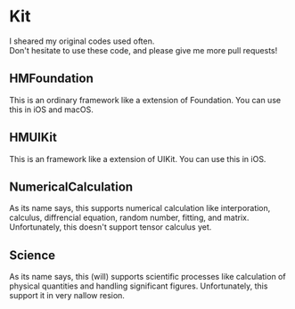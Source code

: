# Kit
I sheared my original codes used often.  
Don't hesitate to use these code, and please give me more pull requests!

## HMFoundation
This is an ordinary framework like a extension of Foundation.
You can use this in iOS and macOS.

## HMUIKit
This is an framework like a extension of UIKit.
You can use this in iOS.

## NumericalCalculation
As its name says, this supports numerical calculation like interporation, calculus, diffrencial equation, random number, fitting, and matrix.
Unfortunately, this doesn't support tensor calculus yet.

## Science
As its name says, this (will) supports scientific processes like calculation of physical quantities and handling significant figures.
Unfortunately, this support it in very nallow resion.
